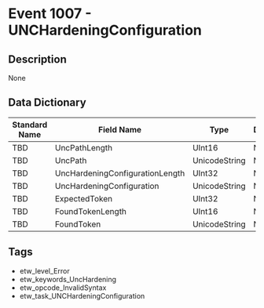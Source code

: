 # Event 1007 - UNCHardeningConfiguration

## Description
None

## Data Dictionary
|Standard Name|Field Name|Type|Description|Sample Value|
|---|---|---|---|---|
|TBD|UncPathLength|UInt16|None|`None`|
|TBD|UncPath|UnicodeString|None|`None`|
|TBD|UncHardeningConfigurationLength|UInt32|None|`None`|
|TBD|UncHardeningConfiguration|UnicodeString|None|`None`|
|TBD|ExpectedToken|UInt32|None|`None`|
|TBD|FoundTokenLength|UInt16|None|`None`|
|TBD|FoundToken|UnicodeString|None|`None`|

## Tags
* etw_level_Error
* etw_keywords_UncHardening
* etw_opcode_InvalidSyntax
* etw_task_UNCHardeningConfiguration
